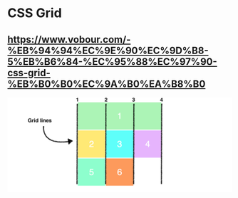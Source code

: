 # CSS Grid
## https://www.vobour.com/-%EB%94%94%EC%9E%90%EC%9D%B8-5%EB%B6%84-%EC%95%88%EC%97%90-css-grid-%EB%B0%B0%EC%9A%B0%EA%B8%B0

![image](./06.png)